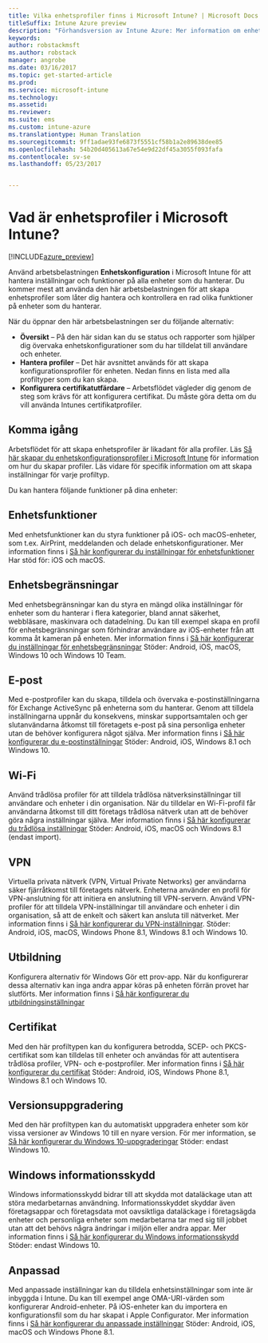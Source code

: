 ```yaml
---
title: Vilka enhetsprofiler finns i Microsoft Intune? | Microsoft Docs
titleSuffix: Intune Azure preview
description: "Förhandsversion av Intune Azure: Mer information om enhetsprofiler i Intune och hur de kan hjälpa dig att hantera och skydda enheter i företaget."
keywords: 
author: robstackmsft
ms.author: robstack
manager: angrobe
ms.date: 03/16/2017
ms.topic: get-started-article
ms.prod: 
ms.service: microsoft-intune
ms.technology: 
ms.assetid: 
ms.reviewer: 
ms.suite: ems
ms.custom: intune-azure
ms.translationtype: Human Translation
ms.sourcegitcommit: 9ff1adae93fe6873f5551cf58b1a2e89638dee85
ms.openlocfilehash: 54b20d405613a67e54e9d22df45a3055f093fafa
ms.contentlocale: sv-se
ms.lasthandoff: 05/23/2017


---
```


# <a name="what-are-microsoft-intune-device-profiles"></a>Vad är enhetsprofiler i Microsoft Intune?

[!INCLUDE[azure_preview](./includes/azure_preview.md)]

Använd arbetsbelastningen **Enhetskonfiguration** i Microsoft Intune för att hantera inställningar och funktioner på alla enheter som du hanterar. Du kommer mest att använda den här arbetsbelastningen för att skapa enhetsprofiler som låter dig hantera och kontrollera en rad olika funktioner på enheter som du hanterar.

När du öppnar den här arbetsbelastningen ser du följande alternativ:

- **Översikt** – På den här sidan kan du se status och rapporter som hjälper dig övervaka enhetskonfigurationer som du har tilldelat till användare och enheter.
- **Hantera profiler** – Det här avsnittet används för att skapa konfigurationsprofiler för enheten. Nedan finns en lista med alla profiltyper som du kan skapa.
- **Konfigurera certifikatutfärdare** – Arbetsflödet vägleder dig genom de steg som krävs för att konfigurera certifikat. Du måste göra detta om du vill använda Intunes certifikatprofiler.

## <a name="getting-started"></a>Komma igång

Arbetsflödet för att skapa enhetsprofiler är likadant för alla profiler. Läs [Så här skapar du enhetskonfigurationsprofiler i Microsoft Intune](device-profile-create.md) för information om hur du skapar profiler. Läs vidare för specifik information om att skapa inställningar för varje profiltyp.

Du kan hantera följande funktioner på dina enheter:

## <a name="device-features"></a>Enhetsfunktioner

Med enhetsfunktioner kan du styra funktioner på iOS- och macOS-enheter, som t.ex. AirPrint, meddelanden och delade enhetskonfigurationer.
Mer information finns i [Så här konfigurerar du inställningar för enhetsfunktioner](device-features-configure.md) Har stöd för: iOS och macOS.

## <a name="device-restrictions"></a>Enhetsbegränsningar
Med enhetsbegränsningar kan du styra en mängd olika inställningar för enheter som du hanterar i flera kategorier, bland annat säkerhet, webbläsare, maskinvara och datadelning. Du kan till exempel skapa en profil för enhetsbegränsningar som förhindrar användare av iOS-enheter från att komma åt kameran på enheten.
Mer information finns i [Så här konfigurerar du inställningar för enhetsbegränsningar](device-restrictions-configure.md) Stöder: Android, iOS, macOS, Windows 10 och Windows 10 Team.

## <a name="email"></a>E-post
Med e-postprofiler kan du skapa, tilldela och övervaka e-postinställningarna för Exchange ActiveSync på enheterna som du hanterar. Genom att tilldela inställningarna uppnår du konsekvens, minskar supportsamtalen och ger slutanvändarna åtkomst till företagets e-post på sina personliga enheter utan de behöver konfigurera något själva.
Mer information finns i [Så här konfigurerar du e-postinställningar](email-settings-configure.md) Stöder: Android, iOS, Windows 8.1 och Windows 10.

## <a name="wi-fi"></a>Wi-Fi
Använd trådlösa profiler för att tilldela trådlösa nätverksinställningar till användare och enheter i din organisation. När du tilldelar en Wi-Fi-profil får användarna åtkomst till ditt företags trådlösa nätverk utan att de behöver göra några inställningar själva.
Mer information finns i [Så här konfigurerar du trådlösa inställningar](wi-fi-settings-configure.md) Stöder: Android, iOS, macOS och Windows 8.1 (endast import).

## <a name="vpn"></a>VPN
Virtuella privata nätverk (VPN, Virtual Private Networks) ger användarna säker fjärråtkomst till företagets nätverk. Enheterna använder en profil för VPN-anslutning för att initiera en anslutning till VPN-servern. Använd VPN-profiler för att tilldela VPN-inställningar till användare och enheter i din organisation, så att de enkelt och säkert kan ansluta till nätverket.
Mer information finns i [Så här konfigurerar du VPN-inställningar](vpn-settings-configure.md).
Stöder: Android, iOS, macOS, Windows Phone 8.1, Windows 8.1 och Windows 10.

## <a name="education"></a>Utbildning
Konfigurera alternativ för Windows Gör ett prov-app. När du konfigurerar dessa alternativ kan inga andra appar köras på enheten förrän provet har slutförts.
Mer information finns i [Så här konfigurerar du utbildningsinställningar](education-settings-configure.md)

## <a name="certificates"></a>Certifikat
Med den här profiltypen kan du konfigurera betrodda, SCEP- och PKCS-certifikat som kan tilldelas till enheter och användas för att autentisera trådlösa profiler, VPN- och e-postprofiler.
Mer information finns i [Så här konfigurerar du certifikat](certificates-configure.md) Stöder: Android, iOS, Windows Phone 8.1, Windows 8.1 och Windows 10.

## <a name="edition-upgrade"></a>Versionsuppgradering
Med den här profiltypen kan du automatiskt uppgradera enheter som kör vissa versioner av Windows 10 till en nyare version. För mer information, se [Så här konfigurerar du Windows 10-uppgraderingar](edition-upgrade-configure-windows-10.md) Stöder: endast Windows 10.

## <a name="windows-information-protection"></a>Windows informationsskydd
Windows informationsskydd bidrar till att skydda mot dataläckage utan att störa medarbetarnas användning. Informationsskyddet skyddar även företagsappar och företagsdata mot oavsiktliga dataläckage i företagsägda enheter och personliga enheter som medarbetarna tar med sig till jobbet utan att det behövs några ändringar i miljön eller andra appar.
Mer information finns i [Så här konfigurerar du Windows informationsskydd](windows-information-protection-configure.md) Stöder: endast Windows 10.

## <a name="custom"></a>Anpassad
Med anpassade inställningar kan du tilldela enhetsinställningar som inte är inbyggda i Intune. Du kan till exempel ange OMA-URI-värden som konfigurerar Android-enheter. På iOS-enheter kan du importera en konfigurationsfil som du har skapat i Apple Configurator.
Mer information finns i [Så här konfigurerar du anpassade inställningar](custom-settings-configure.md) Stöder: Android, iOS, macOS och Windows Phone 8.1.

